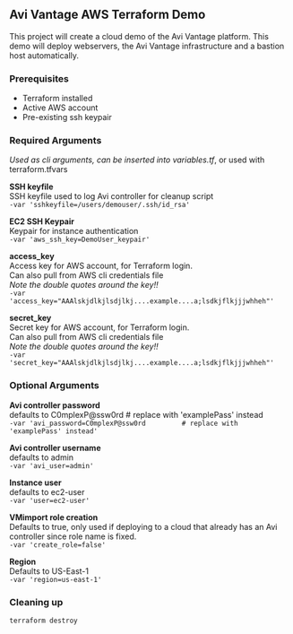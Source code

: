 ## Avi Vantage AWS Terraform Demo

This project will create a cloud demo of the Avi Vantage platform.  This demo will deploy webservers, the Avi Vantage infrastructure and a bastion host automatically.

### Prerequisites
* Terraform installed
* Active AWS account
* Pre-existing ssh keypair


### Required Arguments
*Used as cli arguments, can be inserted into variables.tf*, or used with terraform.tfvars


**SSH keyfile**  
SSH keyfile used to log Avi controller for cleanup script  
```-var 'sshkeyfile=/users/demouser/.ssh/id_rsa'```  

**EC2 SSH Keypair**  
Keypair for instance authentication  
```-var 'aws_ssh_key=DemoUser_keypair'```

**access_key**  
Access key for AWS account, for Terraform login.  
Can also pull from AWS cli credentials file   
*Note the double quotes around the key!!*     
```-var 'access_key="AAAlskjdlkjlsdjlkj....example....a;lsdkjflkjjjwhheh"'```  

**secret_key**  
Secret key for AWS account, for Terraform login.  
Can also pull from AWS cli credentials file   
*Note the double quotes around the key!!*     
```-var 'secret_key="AAAlskjdlkjlsdjlkj....example....a;lsdkjflkjjjwhheh"'```  




### Optional Arguments  

**Avi controller password**  
defaults to C0mplexP@ssw0rd         # replace with 'examplePass' instead  
```-var 'avi_password=C0mplexP@ssw0rd         # replace with 'examplePass' instead'```

**Avi controller username**  
defaults to admin  
```-var 'avi_user=admin'```

**Instance user**  
defaults to ec2-user  
```-var 'user=ec2-user'```

**VMimport role creation**  
Defaults to true, only used if deploying to a cloud that already has an Avi controller since role name is fixed.  
```-var 'create_role=false'```

**Region**  
Defaults to US-East-1  
```-var 'region=us-east-1'```



### Cleaning up  
```terraform destroy```
